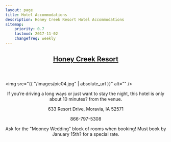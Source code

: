 ```yaml
---
layout: page
title: Hotel Accommodations
description: Honey Creek Resort Hotel Accommodations
sitemap:
    priority: 0.7
    lastmod: 2017-11-02
    changefreq: weekly
---
```


<header class="major">
  <h2><a href="https://www.honeycreekresort.com/stay">Honey Creek Resort</a></h2>
</header>

<span class="image main"><img src="{{ "/images/pic04.jpg" | absolute_url }}" alt="" /></span>

<p style="text-align: center;">If you’re driving a long ways or just want to stay the night, this hotel is only about 10 minutes? from the venue.</p>

<p style="text-align: center;">633 Resort Drive, Moravia, IA 52571</p>

<p style="text-align: center;">866-797-5308</p>

<p style="text-align: center;">Ask for the "Mooney Wedding" block of rooms when booking! Must book by January 15th? for a special rate.</p>